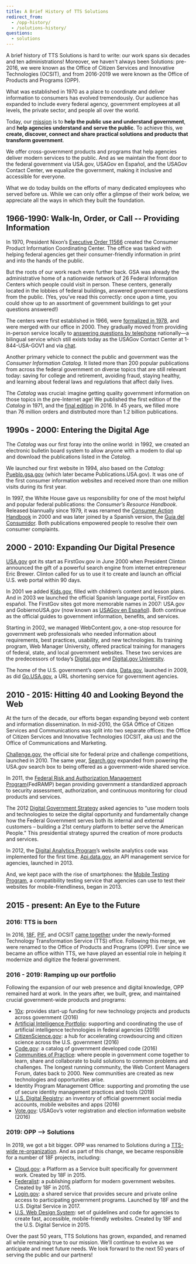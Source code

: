 ```yaml
---
title: A Brief History of TTS Solutions
redirect_from:
  - /opp-history/
  - /solutions-history/
questions:
  - solutions
---
```


A brief history of TTS Solutions is hard to write: our work spans six decades and ten administrations! Moreover, we haven't always been Solutions: pre-2016, we were known as the Office of Citizen Services and Innovative Technologies (OCSIT), and from 2016-2019 we were known as the Office of Products and Programs (OPP).

What was established in 1970 as a place to coordinate and deliver information to consumers has evolved tremendously. Our audience has expanded to include every federal agency, government employees at all levels, the private sector, and people all over the world.

Today, our [mission]({{site.baseurl}}/office-of-solutions/#our-mission-and-purpose) is to **help the public use and understand government**, and **help agencies understand and serve the public**. To achieve this, we **create, discover, connect and share practical solutions and products that transform government**.

We offer cross-government products and programs that help agencies deliver modern services to the public. And as we maintain the front door to the federal government via USA.gov, USAGov en Español, and the USAGov Contact Center, we equalize the government, making it inclusive and accessible for everyone.

What we do today builds on the efforts of many dedicated employees who served before us. While we can only offer a glimpse of their work below, we appreciate all the ways in which they built the foundation.

## 1966-1990: Walk-In, Order, or Call -- Providing Information

In 1970, President Nixon’s [Executive Order 11566](https://www.archives.gov/federal-register/codification/executive-order/11566.html) created the Consumer Product Information Coordinating Center. The office was tasked with helping federal agencies get their consumer-friendly information in print and into the hands of the public.

But the roots of our work reach even further back. GSA was already the administrative home of a nationwide network of 26 Federal Information Centers which people could visit in person. These centers, generally located in the lobbies of federal buildings, answered government questions from the public. (Yes, you’ve read this correctly: once upon a time, you could show up to an assortment of government buildings to get your questions answered!)

The centers were first established in 1966, were [formalized in 1978](https://www.gpo.gov/fdsys/pkg/STATUTE-92/pdf/STATUTE-92-Pg1641.pdf), and were merged with our office in 2000. They gradually moved from providing in-person service locally to [answering questions by telephone](https://www.usa.gov/phone) nationally—a bilingual service which still exists today as the USAGov Contact Center at 1-844-USA-GOV1 and via [chat](https://www.usa.gov/chat).

Another primary vehicle to connect the public and government was the _Consumer Information Catalog_. It listed more than 200 popular publications from across the federal government on diverse topics that are still relevant today: saving for college and retirement, avoiding fraud, staying healthy, and learning about federal laws and regulations that affect daily lives.

The _Catalog_ was crucial: imagine getting quality government information on those topics in the pre-Internet age! We published the first edition of the _Catalog_ in 1971, and the [final edition](https://drive.google.com/file/d/0B812FdtUF1KxbXVLakIzeHlYUVk/view) in 2016. In 45 years, we filled more than 76 million orders and distributed more than 1.2 billion publications.

## 1990s - 2000: Entering the Digital Age

The _Catalog_ was our first foray into the online world: in 1992, we created an electronic bulletin board system to allow anyone with a modem to dial up and download the publications listed in the _Catalog_.

We launched our first website in 1994, also based on the _Catalog_: [Pueblo.gsa.gov](https://web.archive.org/web/19970214004105/http://www.pueblo.gsa.gov/) (which later became Publications.USA.gov). It was one of the first consumer information websites and received more than one million visits during its first year.

In 1997, the White House gave us responsibility for one of the most helpful and popular federal publications: the _Consumer’s Resource Handbook_. Released biannually since 1979, it was renamed the [Consumer Action Handbook](https://web.archive.org/web/20190810233837/https://app_usa_prod_eqffnyamdzrb.s3.amazonaws.com/Consumer_Action_Handbook_2017.pdf?Rc37jX4tB8.5H.5oHzSSu_LcEYFcjzpC) in 2000 and was later joined by a Spanish version, the [Guía del Consumidor](https://drive.google.com/file/d/0B64-A1A3hX29ZERrV3cxQUhZcEE/view?usp=sharing&resourcekey=0-9P0D8xh9vdnsxBiRU4YO7w). Both publications empowered people to resolve their own consumer complaints.

## 2000 - 2010: Expanding Our Digital Presence

[USA.gov](https://www.usa.gov/) got its start as FirstGov.gov in June 2000 when President Clinton announced the gift of a powerful search engine from internet entrepreneur Eric Brewer. Clinton called for us to use it to create and launch an official U.S. web portal within 90 days.

In 2001 we added [Kids.gov](https://web.archive.org/web/20160327075216/https://kids.usa.gov/), filled with children’s content and lesson plans. And in 2003 we launched the official Spanish language portal, FirstGov en español. The FirstGov sites got more memorable names in 2007: USA.gov and GobiernoUSA.gov (now known as [USAGov en Español](https://gobierno.usa.gov/)). Both continue as the official guides to government information, benefits, and services.

Starting in 2002, we managed WebContent.gov, a one-stop resource for government web professionals who needed information about requirements, best practices, usability, and new technologies. Its training program, Web Manager University, offered practical training for managers of federal, state, and local government websites. These two services are the predecessors of today’s [Digital.gov](https://digital.gov/) and [Digital.gov University](https://digital.gov/digitalgov-university/).

The home of the U.S. government’s open data, [Data.gov](https://www.data.gov/), launched in 2009, as did [Go.USA.gov](https://go.usa.gov/), a URL shortening service for government agencies.

## 2010 - 2015: Hitting 40 and Looking Beyond the Web

At the turn of the decade, our efforts began expanding beyond web content and information dissemination. In mid-2010, the GSA Office of Citizen Services and Communications was split into two separate offices: the Office of Citizen Services and Innovative Technologies (OCSIT, aka us) and the Office of Communications and Marketing.

[Challenge.gov](https://www.challenge.gov/), the official site for federal prize and challenge competitions, launched in 2010. The same year, [Search.gov](https://search.gov/) expanded from powering the USA.gov search box to being offered as a government-wide shared service.

In 2011, the [Federal Risk and Authorization Management Program](https://www.fedramp.gov/)(FedRAMP) began providing government a standardized approach to security assessment, authorization, and continuous monitoring for cloud products and services.

The 2012 [Digital Government Strategy](https://obamawhitehouse.archives.gov/sites/default/files/omb/egov/digital-government/digital-government.html) asked agencies to “use modern tools and technologies to seize the digital opportunity and fundamentally change how the Federal Government serves both its internal and external customers – building a 21st century platform to better serve the American People.” This presidential strategy spurred the creation of more products and services.

In 2012, the [Digital Analytics Program](https://digital.gov/dap/)’s website analytics code was implemented for the first time. [Api.data.gov](https://api.data.gov/), an API management service for agencies, launched in 2013.

And, we kept pace with the rise of smartphones: the [Mobile Testing Program](https://digital.gov/services/mobile-application-testing-program/), a compatibility testing service that agencies can use to test their websites for mobile-friendliness, began in 2013.

## 2015 - present: An Eye to the Future

### 2016: TTS is born

In 2016, [18F]({{site.baseurl}}/18f-history-and-values/), [PIF](https://presidentialinnovationfellows.gov/), and OCSIT [came together](https://www.fedscoop.com/gsa-launches-technology-service-line/) under the newly-formed Technology Transformation Service (TTS) office. Following this merge, we were renamed to the Office of Products and Programs (OPP). Ever since we became an office within TTS, we have played an essential role in helping it modernize and digitize the federal government.

### 2016 - 2019: Ramping up our portfolio

Following the expansion of our web presence and digital knowledge, OPP remained hard at work. In the years after, we built, grew, and maintained crucial government-wide products and programs:

- [10x](https://10x.gsa.gov/): provides start-up funding for new technology projects and products across government (2016)
- [Artificial Intelligence Portfolio](https://digital.gov/communities/artificial-intelligence/): supporting and coordinating the use of artificial intelligence technologies in federal agencies (2019)
- [CitizenScience.gov](https://www.citizenscience.gov/): a hub for accelerating crowdsourcing and citizen science across the U.S. government (2016)
- [Code.gov](https://code.gov/): a catalog of government developed code (2016)
- [Communities of Practice](https://digital.gov/communities/): where people in government come together to learn, share and collaborate to build solutions to common problems and challenges. The longest running community, the Web Content Managers Forum, dates back to 2000. New communities are created as new technologies and opportunities arise.
- Identity Program Management Office: supporting and promoting the use of secure identity management practices and tools (2019)
- [U.S. Digital Registry](https://digital.gov/services/u-s-digital-registry/): an inventory of official government social media accounts, mobile websites and apps (2016)
- [Vote.gov](https://vote.gov): USAGov’s voter registration and election information website (2016)

### 2019: OPP --> Solutions

In 2019, we got a bit bigger. OPP was renamed to Solutions during a [TTS-wide re-organization](https://www.fedscoop.com/gsa-tts-restructuring-anil-cheriyan/). And as part of this change, we became responsible for a number of 18F projects, including:

- [Cloud.gov](https://cloud.gov/): a Platform as a Service built specifically for government work. Created by 18F in 2015.
- [Federalist](https://federalist.18f.gov/): a publishing platform for modern government websites. Created by 18F in 2015.
- [Login.gov](https://login.gov/): a shared service that provides secure and private online access to participating government programs. Launched by 18F and the U.S. Digital Service in 2017.
- [U.S. Web Design System](https://designsystem.digital.gov/): set of guidelines and code for agencies to create fast, accessible, mobile-friendly websites. Created by 18F and the U.S. Digital Service in 2015.

Over the past 50 years, TTS Solutions has grown, expanded, and renamed all while remaining true to our mission. We’ll continue to evolve as we anticipate and meet future needs. We look forward to the next 50 years of serving the public and our partners!
